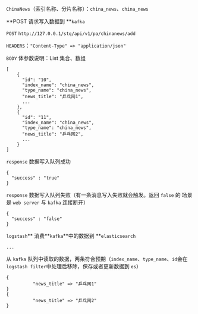 `ChinaNews`（索引名称、分片名称）：`china_news`、`china_news`

**POST 请求写入数据到 **`kafka`

`POST` `http://127.0.0.1/stq/api/v1/pa/chinanews/add`

`HEADERS`：`"Content-Type" => "application/json"`

`BODY` 体参数说明：List 集合、数组

```
[
    {
      "id": "10",
      "index_name": "china_news",
      "type_name": "china_news",
      "news_title": "乒乓网1",
      ...
    },
    {
      "id": "11",  
      "index_name": "china_news",
      "type_name": "china_news",
      "news_title": "乒乓网2",
      ...
    }
]
```

`response` 数据写入队列成功

```
{
  "success" : "true"
}
```

`response` 数据写入队列失败（有一条消息写入失败就会触发。返回 `false` 的 场景是 `web server` 与 `kafka` 连接断开）

```
{
  "success" : "false"
}
```

`logstash`** 消费**`kafka`**中的数据到 **`elasticsearch`

```
...
```

从 `kafka` 队列中读取的数据，两条符合预期（`index_name`、`type_name`、`id`会在`logstash filter`中处理后移除，保存或者更新数据到 `es`）

```
{
          "news_title" => "乒乓网1"
}
{
          "news_title" => "乒乓网2"
}
```



